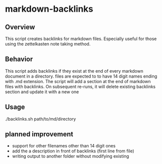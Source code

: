 # markdown-backlinks

## Overview
This script creates backlinks for markdown files. Especially useful for those using the zettelkasten note taking method.

## Behavior
This script adds backlinks if they exist at the end of every markdown document in a directory. files are expected to to have 14 digit names ending with .md extension.
The script will add a section at the end of markdown files with backlinks. On subsequent re-runs, it will delete existing backlinks section and update it with a new one

## Usage
./backlinks.sh path/to/md/directory

## planned improvement
* support for other filenames other than 14 digit ones
* add the a description in front of backlinks (first line from file)
* writing output to another folder without modifying existing
